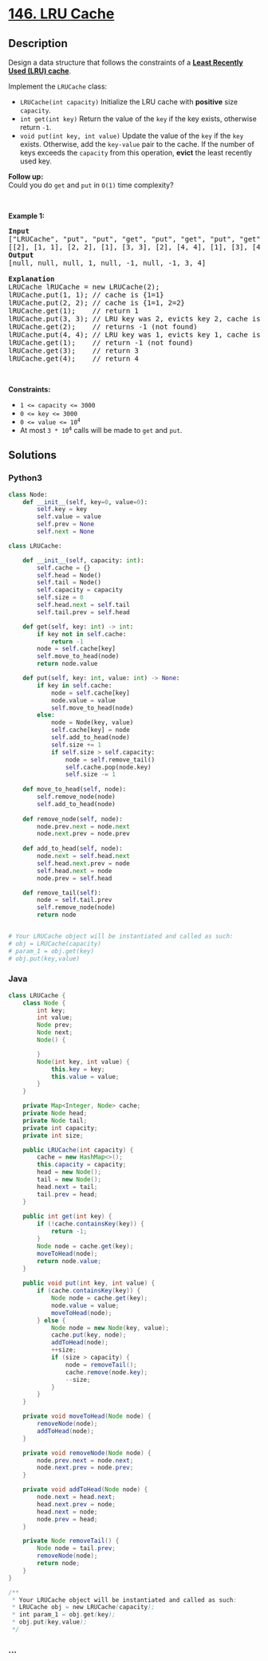 # [146. LRU Cache](https://leetcode.com/problems/lru-cache)



## Description

<p>Design a data structure that follows the constraints of a <strong><a href="https://en.wikipedia.org/wiki/Cache_replacement_policies#LRU" target="_blank">Least Recently Used (LRU) cache</a></strong>.</p>

<p>Implement the <code>LRUCache</code> class:</p>

<ul>
	<li><code>LRUCache(int capacity)</code> Initialize the LRU cache with <strong>positive</strong> size <code>capacity</code>.</li>
	<li><code>int get(int key)</code> Return the value of the <code>key</code> if the key exists, otherwise return <code>-1</code>.</li>
	<li><code>void put(int key, int value)</code>&nbsp;Update the value of the <code>key</code> if the <code>key</code> exists. Otherwise, add the <code>key-value</code> pair to the cache. If the number of keys exceeds the <code>capacity</code> from this operation, <strong>evict</strong> the least recently used key.</li>
</ul>

<p><b>Follow up:</b><br />
Could you do <code>get</code> and <code>put</code> in <code>O(1)</code> time complexity?</p>

<p>&nbsp;</p>
<p><strong>Example 1:</strong></p>

<pre>
<strong>Input</strong>
[&quot;LRUCache&quot;, &quot;put&quot;, &quot;put&quot;, &quot;get&quot;, &quot;put&quot;, &quot;get&quot;, &quot;put&quot;, &quot;get&quot;, &quot;get&quot;, &quot;get&quot;]
[[2], [1, 1], [2, 2], [1], [3, 3], [2], [4, 4], [1], [3], [4]]
<strong>Output</strong>
[null, null, null, 1, null, -1, null, -1, 3, 4]

<strong>Explanation</strong>
LRUCache lRUCache = new LRUCache(2);
lRUCache.put(1, 1); // cache is {1=1}
lRUCache.put(2, 2); // cache is {1=1, 2=2}
lRUCache.get(1);    // return 1
lRUCache.put(3, 3); // LRU key was 2, evicts key 2, cache is {1=1, 3=3}
lRUCache.get(2);    // returns -1 (not found)
lRUCache.put(4, 4); // LRU key was 1, evicts key 1, cache is {4=4, 3=3}
lRUCache.get(1);    // return -1 (not found)
lRUCache.get(3);    // return 3
lRUCache.get(4);    // return 4
</pre>

<p>&nbsp;</p>
<p><strong>Constraints:</strong></p>

<ul>
	<li><code>1 &lt;= capacity &lt;= 3000</code></li>
	<li><code>0 &lt;= key &lt;= 3000</code></li>
	<li><code>0 &lt;= value &lt;= 10<sup>4</sup></code></li>
	<li>At most <code>3 * 10<sup>4</sup></code> calls will be made to <code>get</code> and <code>put</code>.</li>
</ul>

## Solutions

<!-- tabs:start -->

### **Python3**

```python
class Node:
    def __init__(self, key=0, value=0):
        self.key = key
        self.value = value
        self.prev = None
        self.next = None

class LRUCache:

    def __init__(self, capacity: int):
        self.cache = {}
        self.head = Node()
        self.tail = Node()
        self.capacity = capacity
        self.size = 0
        self.head.next = self.tail
        self.tail.prev = self.head

    def get(self, key: int) -> int:
        if key not in self.cache:
            return -1
        node = self.cache[key]
        self.move_to_head(node)
        return node.value

    def put(self, key: int, value: int) -> None:
        if key in self.cache:
            node = self.cache[key]
            node.value = value
            self.move_to_head(node)
        else:
            node = Node(key, value)
            self.cache[key] = node
            self.add_to_head(node)
            self.size += 1
            if self.size > self.capacity:
                node = self.remove_tail()
                self.cache.pop(node.key)
                self.size -= 1
    
    def move_to_head(self, node):
        self.remove_node(node)
        self.add_to_head(node)
    
    def remove_node(self, node):
        node.prev.next = node.next
        node.next.prev = node.prev
    
    def add_to_head(self, node):
        node.next = self.head.next
        self.head.next.prev = node
        self.head.next = node
        node.prev = self.head

    def remove_tail(self):
        node = self.tail.prev
        self.remove_node(node)
        return node


# Your LRUCache object will be instantiated and called as such:
# obj = LRUCache(capacity)
# param_1 = obj.get(key)
# obj.put(key,value)
```

### **Java**

```java
class LRUCache {
    class Node {
        int key;
        int value;
        Node prev;
        Node next;
        Node() {

        }
        Node(int key, int value) {
            this.key = key;
            this.value = value;
        }
    }

    private Map<Integer, Node> cache;
    private Node head;
    private Node tail;
    private int capacity;
    private int size;

    public LRUCache(int capacity) {
        cache = new HashMap<>();
        this.capacity = capacity;
        head = new Node();
        tail = new Node();
        head.next = tail;
        tail.prev = head;
    }
    
    public int get(int key) {
        if (!cache.containsKey(key)) {
            return -1;
        }
        Node node = cache.get(key);
        moveToHead(node);
        return node.value;
    }
    
    public void put(int key, int value) {
        if (cache.containsKey(key)) {
            Node node = cache.get(key);
            node.value = value;
            moveToHead(node);
        } else {
            Node node = new Node(key, value);
            cache.put(key, node);
            addToHead(node);
            ++size;
            if (size > capacity) {
                node = removeTail();
                cache.remove(node.key);
                --size;
            }
        }
    }

    private void moveToHead(Node node) {
        removeNode(node);
        addToHead(node);
    }

    private void removeNode(Node node) {
        node.prev.next = node.next;
        node.next.prev = node.prev;
    }

    private void addToHead(Node node) {
        node.next = head.next;
        head.next.prev = node;
        head.next = node;
        node.prev = head;
    }

    private Node removeTail() {
        Node node = tail.prev;
        removeNode(node);
        return node;
    }
}

/**
 * Your LRUCache object will be instantiated and called as such:
 * LRUCache obj = new LRUCache(capacity);
 * int param_1 = obj.get(key);
 * obj.put(key,value);
 */
```

### **...**

```

```

<!-- tabs:end -->

